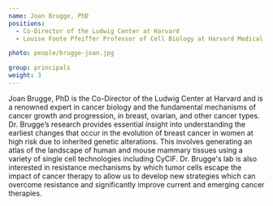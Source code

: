 ```yaml
---
name: Joan Brugge, PhD
positions:
  - Co-Director of the Ludwig Center at Harvard
  - Louise Foote Pfeiffer Professor of Cell Biology at Harvard Medical School

photo: people/brugge-joan.jpg

group: principals
weight: 3
---
```


Joan Brugge, PhD is the Co-Director of the Ludwig Center at Harvard and is a renowned expert in cancer biology and the fundamental mechanisms of cancer growth and progression, in breast, ovarian, and other cancer types. Dr. Brugge’s research provides essential insight into understanding the earliest changes that occur in the evolution of breast cancer in women at high risk due to inherited genetic alterations. This involves generating an atlas of the landscape of human and mouse mammary tissues using a variety of single cell technologies including CyCIF. Dr. Brugge's lab is also interested in resistance mechanisms by which tumor cells escape the impact of cancer therapy to allow us to develop new strategies which can overcome resistance and significantly improve current and emerging cancer therapies.
